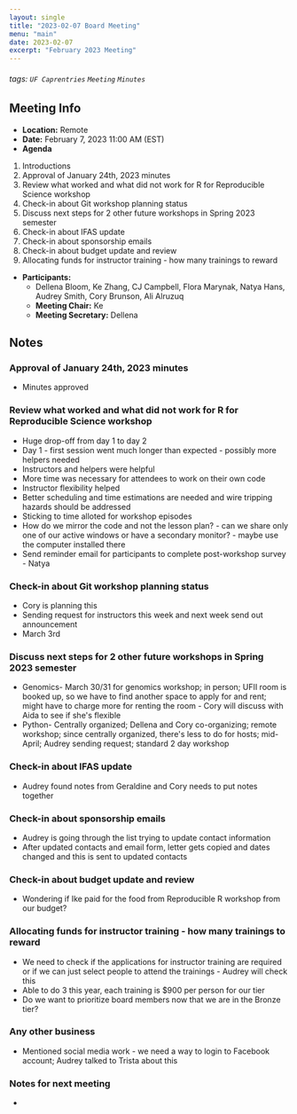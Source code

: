 ```yaml
---
layout: single
title: "2023-02-07 Board Meeting"
menu: "main"
date: 2023-02-07
excerpt: "February 2023 Meeting"
---
```


###### tags: `UF Caprentries` `Meeting` `Minutes`

## Meeting Info

- **Location:** Remote
- **Date:** February 7, 2023 11:00 AM (EST)
- **Agenda**
1. Introductions
2. Approval of January 24th, 2023 minutes
3. Review what worked and what did not work for R for Reproducible Science workshop
4. Check-in about Git workshop planning status
5. Discuss next steps for 2 other future workshops in Spring 2023 semester
6. Check-in about IFAS update
7. Check-in about sponsorship emails
8. Check-in about budget update and review
9. Allocating funds for instructor training - how many trainings to reward

- **Participants:**
    - Dellena Bloom, Ke Zhang, CJ Campbell, Flora Marynak, Natya Hans, Audrey Smith, Cory Brunson, Ali Alruzuq
    - **Meeting Chair:** Ke
    - **Meeting Secretary:** Dellena

## Notes
<!-- Other important details discussed during the meeting can be entered here. -->

### Approval of January 24th, 2023 minutes

* Minutes approved

### Review what worked and what did not work for R for Reproducible Science workshop

* Huge drop-off from day 1 to day 2
* Day 1 - first session went much longer than expected - possibly more helpers needed
* Instructors and helpers were helpful
* More time was necessary for attendees to work on their own code
* Instructor flexibility helped
* Better scheduling and time estimations are needed and wire tripping hazards should be addressed
* Sticking to time alloted for workshop episodes
* How do we mirror the code and not the lesson plan? - can we share only one of our active windows or have a secondary monitor? - maybe use the computer installed there
* Send reminder email for participants to complete post-workshop survey - Natya

### Check-in about Git workshop planning status

* Cory is planning this
* Sending request for instructors this week and next week send out announcement
* March 3rd

### Discuss next steps for 2 other future workshops in Spring 2023 semester

* Genomics- March 30/31 for genomics workshop; in person; UFII room is booked up, so we have to find another space to apply for and rent; might have to charge more for renting the room - Cory will discuss with Aida to see if she's flexible
* Python- Centrally organized; Dellena and Cory co-organizing; remote workshop; since centrally organized, there's less to do for hosts; mid-April; Audrey sending request; standard 2 day workshop

### Check-in about IFAS update

* Audrey found notes from Geraldine and Cory needs to put notes together

### Check-in about sponsorship emails

* Audrey is going through the list trying to update contact information
* After updated contacts and email form, letter gets copied and dates changed and this is sent to updated contacts

### Check-in about budget update and review

* Wondering if Ike paid for the food from Reproducible R workshop from our budget?

### Allocating funds for instructor training - how many trainings to reward

* We need to check if the applications for instructor training are required or if we can just select people to attend the trainings - Audrey will check this
* Able to do 3 this year, each training is $900 per person for our tier
* Do we want to prioritize board members now that we are in the Bronze tier?

### Any other business

* Mentioned social media work - we need a way to login to Facebook account; Audrey talked to Trista about this

### Notes for next meeting

* 

